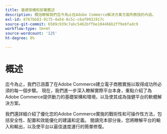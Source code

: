 ```yaml
---
title: 基礎架構和部署概述
description: 概括瞭解我們迄今為止在Adobe Commerce解決方案方面所教授的內容。
exl-id: 8767bb83-9175-4a54-8c5c-c6af0931917c
source-git-commit: 6509c939c7abc5462bffbe104466b2ff9e6fadc9
workflow-type: tm+mt
source-wordcount: '125'
ht-degree: 0%

---
```


# 概述

迄今為止，我們已涵蓋了在Adobe Commerce建立電子商務實施以取得成功所必須的每一個步驟。 現在，我們進一步深入瞭解實際平台本身，重點介紹了為Adobe Commerce提供動力的基礎架構和環境，以及使其成為強健平台的軟體解決方案。

我們還詳細介紹了優化您的Adobe Commerce實施的戰術性和可操作性方法，包括安全性、配置和效能優化的建議和定義。 閱讀完本部分後，您將瞭解平台的輸入和輸出，以及使平台以最佳速度運行的簡單修復。
